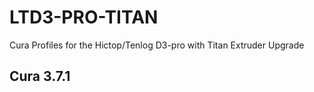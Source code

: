# LTD3-PRO-TITAN
Cura Profiles for the Hictop/Tenlog D3-pro with Titan Extruder Upgrade

## Cura 3.7.1
